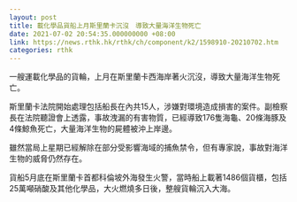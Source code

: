 ```yaml
---
layout: post
title: 載化學品貨船上月斯里蘭卡沉沒　導致大量海洋生物死亡
date: 2021-07-02 20:54:35.000000000 +08:00
link: https://news.rthk.hk/rthk/ch/component/k2/1598910-20210702.htm
categories: rthk
---
```


一艘運載化學品的貨輪，上月在斯里蘭卡西海岸著火沉沒，導致大量海洋生物死亡。

斯里蘭卡法院開始處理包括船長在內共15人，涉嫌對環境造成損害的案件。副檢察長在法院聽證會上透露，事故洩漏的有害物質，已經導致176隻海龜、20條海豚及4條鯨魚死亡，大量海洋生物的屍體被沖上岸邊。

雖然當局上星期已經解除在部分受影響海域的捕魚禁令，但有專家說，事故對海洋生物的威脅仍然存在。

貨船5月底在斯里蘭卡首都科倫坡外海發生火警，當時船上載著1486個貨櫃，包括25萬噸硝酸及其他化學品，大火燃燒多日後，整艘貨輪沉入大海。
